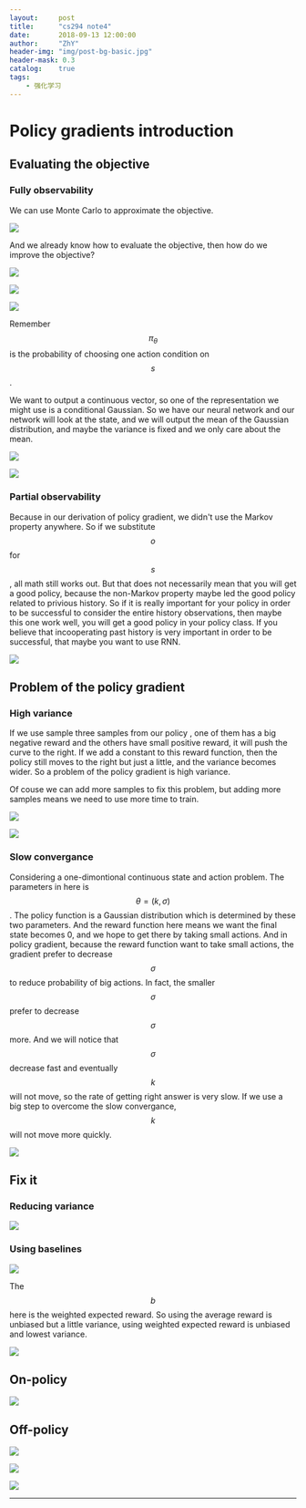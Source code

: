 ```yaml
---
layout:     post
title:      "cs294 note4"
date:       2018-09-13 12:00:00
author:     "ZhY"
header-img: "img/post-bg-basic.jpg"
header-mask: 0.3
catalog:    true
tags:
    - 强化学习
---
```

# Policy gradients introduction

## Evaluating the objective

### Fully observability

We can use Monte Carlo to approximate the objective.

![](/img/in-post/cs294_04/001.png)

And we already know how to evaluate the objective, then how do we improve the objective?

![](/img/in-post/cs294_04/002.png)

![](/img/in-post/cs294_04/003.png)

![](/img/in-post/cs294_04/004.png)


Remember $$\pi_\theta$$ is the probability of choosing one action condition on $$s$$.

We want to output a continuous vector, so one of the representation we might use is a conditional Gaussian. So we have our neural network and our network will look at the state, and we will output the mean of the Gaussian distribution, and maybe the variance is fixed and we only care about the mean.

![](/img/in-post/cs294_04/005.png)

![](/img/in-post/cs294_04/006.png)

### Partial observability

Because in our derivation of policy gradient, we didn't use the Markov property anywhere. So if we substitute $$o$$ for $$s$$, all math still works out. But that does not necessarily mean that you will get a good policy, because the non-Markov property maybe led the good policy related to privious history. So if it is really important for your policy in order to be successful to consider the entire history observations, then maybe this one work well, you will get a good policy in your policy class. If you believe that incooperating past history is very important in order to be successful, that maybe you want to use RNN.

![](/img/in-post/cs294_04/009.png)

## Problem of the policy gradient

### High variance

If we use sample three samples from our policy , one of them has a big negative reward and the others have small positive reward, it will push the curve to the right. If we add a constant to this reward function, then the policy still moves to the right but just a little, and the variance becomes wider. So a problem of the policy gradient is high variance.

Of couse we can add more samples to fix this problem, but adding more samples means we need to use more time to train.

![](/img/in-post/cs294_04/007.png)

![](/img/in-post/cs294_04/008.png)

### Slow convergance

Considering a one-dimontional continuous state and action problem. The parameters in here is $$\theta = (k,\sigma)$$.
The policy function is a Gaussian distribution which is determined by these two parameters. And the reward function here means we want the final state becomes 0, and we hope to get there by taking small actions. And in policy gradient, because the reward function want to take small actions, the gradient prefer to decrease $$\sigma$$ to reduce probability of big actions. In fact, the smaller $$\sigma$$ prefer to decrease $$\sigma$$ more. And we will notice that $$\sigma$$ decrease fast and eventually $$k$$ will not move, so the rate of getting right answer is very slow. If we use a big step to overcome the slow convergance, $$k$$ will not move more quickly.

![](/img/in-post/cs294_04/010.png)

## Fix it

### Reducing variance

![](/img/in-post/cs294_04/011.png)

### Using baselines

![](/img/in-post/cs294_04/012.png)

The $$b$$ here is the weighted expected reward. So using the average reward is unbiased but a little variance, using weighted expected reward is unbiased and lowest variance.

![](/img/in-post/cs294_04/013.png)


## On-policy

![](/img/in-post/cs294_04/014.png)

## Off-policy

![](/img/in-post/cs294_04/015.png)

![](/img/in-post/cs294_04/016.png)

![](/img/in-post/cs294_04/017.png)

---
<script src="//cdn.bootcss.com/mathjax/2.7.0/MathJax.js?config=TeX-AMS-MML_HTMLorMML"></script>

